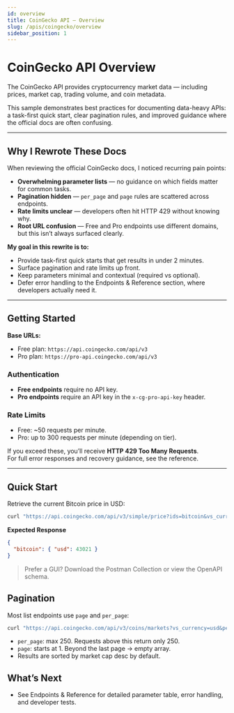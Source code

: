 ```yaml
---
id: overview
title: CoinGecko API — Overview
slug: /apis/coingecko/overview
sidebar_position: 1
---
```


# CoinGecko API Overview

The CoinGecko API provides cryptocurrency market data — including prices, market cap, trading volume, and coin metadata.  

This sample demonstrates best practices for documenting data-heavy APIs: a task-first quick start, clear pagination rules, and improved guidance where the official docs are often confusing.

---

## Why I Rewrote These Docs

When reviewing the official CoinGecko docs, I noticed recurring pain points:

- **Overwhelming parameter lists** — no guidance on which fields matter for common tasks.  
- **Pagination hidden** — `per_page` and `page` rules are scattered across endpoints.  
- **Rate limits unclear** — developers often hit HTTP 429 without knowing why.  
- **Root URL confusion** — Free and Pro endpoints use different domains, but this isn’t always surfaced clearly.  

**My goal in this rewrite is to:**
- Provide task-first quick starts that get results in under 2 minutes.  
- Surface pagination and rate limits up front.  
- Keep parameters minimal and contextual (required vs optional).  
- Defer error handling to the Endpoints & Reference section, where developers actually need it.

---

## Getting Started

**Base URLs:**
- Free plan: `https://api.coingecko.com/api/v3`  
- Pro plan: `https://pro-api.coingecko.com/api/v3`  

### Authentication

- **Free endpoints** require no API key.  
- **Pro endpoints** require an API key in the `x-cg-pro-api-key` header.  

### Rate Limits

- Free: ~50 requests per minute.  
- Pro: up to 300 requests per minute (depending on tier).  

If you exceed these, you’ll receive **HTTP 429 Too Many Requests**.  
For full error responses and recovery guidance, see the reference.

---

## Quick Start 

Retrieve the current Bitcoin price in USD:

```bash
curl "https://api.coingecko.com/api/v3/simple/price?ids=bitcoin&vs_currencies=usd"
```
**Expected Response**
```json
{
  "bitcoin": { "usd": 43021 }
}
```
> Prefer a GUI? Download the Postman Collection or view the OpenAPI schema.

## Pagination
Most list endpoints use `page` and `per_page`:
```bash 
curl "https://api.coingecko.com/api/v3/coins/markets?vs_currency=usd&per_page=50&page=2"
```
- `per_page`: max 250. Requests above this return only 250.
- `page`: starts at 1. Beyond the last page → empty array.
- Results are sorted by market cap desc by default.

## What’s Next
- See Endpoints & Reference for detailed parameter table, error handling, and developer tests.
